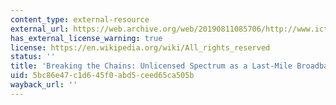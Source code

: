```yaml
---
content_type: external-resource
external_url: https://web.archive.org/web/20190811085706/http://www.ictregulationtoolkit.org/document?document_id=2741
has_external_license_warning: true
license: https://en.wikipedia.org/wiki/All_rights_reserved
status: ''
title: 'Breaking the Chains: Unlicensed Spectrum as a Last-Mile Broadband Solution'
uid: 5bc86e47-c1d6-45f0-abd5-ceed65ca505b
wayback_url: ''
---
```

